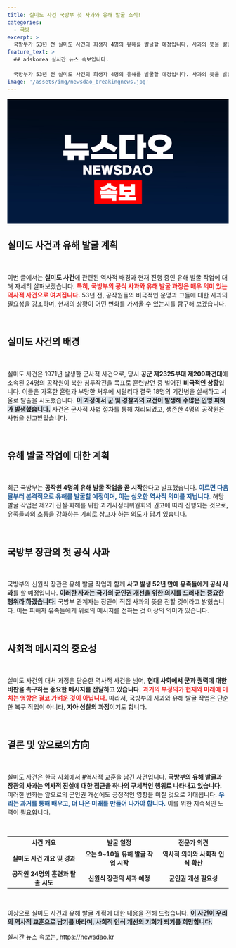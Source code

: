```yaml
---
title: 실미도 사건 국방부 첫 사과와 유해 발굴 소식!
categories:
  - 국방
excerpt: >
  국방부가 53년 전 실미도 사건의 희생자 4명의 유해를 발굴할 예정입니다. 사과의 뜻을 밝힐 신원식 장관의 등장은 역사적 사건의 새로운 전환점이 될 것으로 기대됩니다.
feature_text: >
  ## adskorea 실시간 뉴스 속보입니다.

  국방부가 53년 전 실미도 사건의 희생자 4명의 유해를 발굴할 예정입니다. 사과의 뜻을 밝힐 신원식 장관의 등장은 역사적 사건의 새로운 전환점이 될 것으로 기대됩니다.
image: '/assets/img/newsdao_breakingnews.jpg'
---
```


<p><img src="/assets/img/newsdao_breakingnews.jpg" alt="adskorea 속보" /></p>

<h2 data-ke-size="size26">실미도 사건과 유해 발굴 계획</h2>

<p data-ke-size="size16">&nbsp;</p>

<p>이번 글에서는 <b>실미도 사건</b>에 관련된 역사적 배경과 현재 진행 중인 유해 발굴 작업에 대해 자세히 살펴보겠습니다. <b><span style="color: #ee2323;">특히, 국방부의 공식 사과와 유해 발굴 과정은 매우 의미 있는 역사적 사건으로 여겨집니다.</span></b> 53년 전, 공작원들의 비극적인 운명과 그들에 대한 사과의 필요성을 강조하며, 현재의 상황이 어떤 변화를 가져올 수 있는지를 탐구해 보겠습니다. </p>

<p data-ke-size="size16">&nbsp;</p>

<h2 data-ke-size="size26">실미도 사건의 배경</h2>

<p data-ke-size="size16">&nbsp;</p>

<p>실미도 사건은 1971년 발생한 군사적 사건으로, 당시 <b>공군 제2325부대 제209파견대</b>에 소속된 24명의 공작원이 북한 침투작전을 목표로 훈련받던 중 벌어진 <b>비극적인 상황</b>입니다. 이들은 가혹한 훈련과 부당한 처우에 시달리다 결국 18명의 기간병을 살해하고 서울로 탈출을 시도했습니다. <b><span style="background-color: #21538527;">이 과정에서 군 및 경찰과의 교전이 발생해 수많은 인명 피해가 발생했습니다.</span></b> 사건은 군사적 사법 절차를 통해 처리되었고, 생존한 4명의 공작원은 사형을 선고받았습니다. </p>

<p data-ke-size="size16">&nbsp;</p>

<h2 data-ke-size="size26">유해 발굴 작업에 대한 계획</h2>

<p data-ke-size="size16">&nbsp;</p>

<p>최근 국방부는 <b>공작원 4명의 유해 발굴 작업을 곧 시작</b>한다고 발표했습니다. <b><span style="color: #1a5490;">이르면 다음 달부터 본격적으로 유해를 발굴할 예정이며, 이는 심오한 역사적 의미를 지닙니다.</span></b> 해당 발굴 작업은 제2기 진실·화해를 위한 과거사정리위원회의 권고에 따라 진행되는 것으로, 유족들과의 소통을 강화하는 기회로 삼고자 하는 의도가 담겨 있습니다. </p>

<p data-ke-size="size16">&nbsp;</p>

<h2 data-ke-size="size26">국방부 장관의 첫 공식 사과</h2>

<p data-ke-size="size16">&nbsp;</p>

<p>국방부의 신원식 장관은 유해 발굴 작업과 함께 <b>사고 발생 52년 만에 유족들에게 공식 사과</b>를 할 예정입니다. <b><span style="background-color: #21538527;">이러한 사과는 국가의 군인권 개선을 위한 의지를 드러내는 중요한 행위라 하겠습니다.</span></b> 국방부 관계자는 장관이 직접 사과의 뜻을 전할 것이라고 밝혔습니다. 이는 피해자 유족들에게 위로의 메시지를 전하는 것 이상의 의미가 있습니다. </p>

<p data-ke-size="size16">&nbsp;</p>

<h2 data-ke-size="size26">사회적 메시지의 중요성</h2>

<p data-ke-size="size16">&nbsp;</p>

<p>실미도 사건의 대처 과정은 단순한 역사적 사건을 넘어, <b>현대 사회에서 군과 권력에 대한 비판을 촉구하는 중요한 메시지를 전달하고 있습니다.</b> <b><span style="color: #ee2323;">과거의 부정의가 현재와 미래에 미치는 영향은 결코 가벼운 것이 아닙니다.</span></b> 따라서, 국방부의 사과와 유해 발굴 작업은 단순한 복구 작업이 아니라, <b>자아 성찰의 과정</b>이기도 합니다. </p>

<p data-ke-size="size16">&nbsp;</p>

<h2 data-ke-size="size26">결론 및 앞으로의方向</h2>

<p data-ke-size="size16">&nbsp;</p>

<p>실미도 사건은 한국 사회에서 #역사적 교훈을 남긴 사건입니다. <b>국방부의 유해 발굴과 장관의 사과는 역사적 진실에 대한 접근을 하나의 구체적인 행위로 나타내고 있습니다.</b> 이러한 변화는 앞으로의 군인권 개선에도 긍정적인 영향을 미칠 것으로 기대됩니다. <b><span style="color: #1a5490;">우리는 과거를 통해 배우고, 더 나은 미래를 만들어 나가야 합니다.</span></b> 이를 위한 지속적인 노력이 필요합니다. </p>

<p data-ke-size="size16">&nbsp;</p>

<table>
<tr>
    <th style="text-align: center;">사건 개요</th>
    <th style="text-align: center;">발굴 일정</th>
    <th style="text-align: center;">전문가 의견</th>
</tr>
<tr>
    <td style="text-align: center; height: 17px;"><b>실미도 사건 개요 및 경과</b></td>
    <td style="text-align: center; height: 17px;"><b>오는 9~10월 유해 발굴 작업 시작</b></td>
    <td style="text-align: center; height: 17px;"><b>역사적 의미와 사회적 인식 확산</b></td>
</tr>
<tr>
    <td style="text-align: center; height: 17px;"><b>공작원 24명의 훈련과 탈출 시도</b></td>
    <td style="text-align: center; height: 17px;"><b>신원식 장관의 사과 예정</b></td>
    <td style="text-align: center; height: 17px;"><b>군인권 개선 필요성</b></td>
</tr>
</table>

<p data-ke-size="size16">&nbsp;</p>

<p>이상으로 실미도 사건과 유해 발굴 계획에 대한 내용을 전해 드렸습니다. <b><span style="background-color: #21538527;">이 사건이 우리의 역사적 교훈으로 남기를 바라며, 사회적 인식 개선의 기회가 되기를 희망합니다.</span></b></p>
실시간 뉴스 속보는, <a href="https://newsdao.kr" rel="dofollow">https://newsdao.kr</a>


